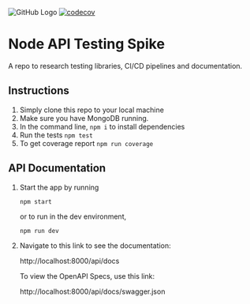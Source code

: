 ![GitHub Logo](https://github.com/tranpeter08/node-testing-spike/workflows/Node.js%20CI/badge.svg)
[![codecov](https://codecov.io/gh/tranpeter08/node-testing-spike/branch/main/graph/badge.svg?token=Y222VBMZ5Q)](https://codecov.io/gh/tranpeter08/node-testing-spike)

# Node API Testing Spike
A repo to research testing libraries, CI/CD pipelines and documentation.

## Instructions

1. Simply clone this repo to your local machine
2. Make sure you have MongoDB running.
3. In the command line, `npm i` to install dependencies
4. Run the tests `npm test`
5. To get coverage report `npm run coverage`

## API Documentation

1. Start the app by running

   `npm start`

   or to run in the dev environment,  

   `npm run dev`

2. Navigate to this link to see the documentation:

   http://localhost:8000/api/docs

   To view the OpenAPI Specs, use this link:

   http://localhost:8000/api/docs/swagger.json